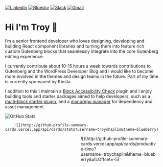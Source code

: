 [![LinkedIn](https://img.shields.io/badge/linkedin-%230077B5.svg?style=for-the-badge&logo=linkedin&logoColor=white)](https://www.linkedin.com/in/troychaplin/)
[![Bluesky](https://img.shields.io/badge/Bluesky-0285FF?style=for-the-badge&logo=Bluesky&logoColor=white)](https://bsky.app/profile/troychaplin.bsky.social)
[![Slack](https://img.shields.io/badge/Slack-4A154B?style=for-the-badge&logo=slack&logoColor=white)](https://wordpress.slack.com/team/U037DA4G0)
[![Gmail](https://img.shields.io/badge/Gmail-D14836?style=for-the-badge&logo=gmail&logoColor=white)](mailto:troy.chaplin@gmail.com)

# Hi I'm Troy 👋

I’m a senior frontend developer who loves designing, developing and building React component libraries and turning them into feature rich custom Gutenberg blocks that seamlessly integrate into the core Gutenberg editing experience.

I currently contribute about 10-15 hours a week towards contributions to Gutenberg and the WordPress Developer Blog and I would like to become more involved in the themes and design teams in the future. Part of my time is currently sponsored by Kinsta.

I addition to this I maintain a [Block Accessibility Check](https://wordpress.org/plugins/block-accessibility-checks/) plugin and I enjoy building tools and starter packages aimed to help developers, such as a [multi-block starter plugin](https://github.com/troychaplin/multi-block-starter), and a [monorepo manager](https://github.com/troychaplin/wp-monorepo-manager) for dependency and asset management.

![GitHub Stats](https://github-readme-stats.vercel.app/api?username=troychaplin&show_icons=true&theme=github_dark_dimmed)

        ![](http://github-profile-summary-cards.vercel.app/api/cards/stats?username=troychaplin&theme=blueberry)

<div>
    <div style="width:49%;padding-right:49%">
    </div>
    <div style="width:49%;padding-left:49%">
        ![](http://github-profile-summary-cards.vercel.app/api/cards/productive-time?username=troychaplin&theme=blueberry&utcOffset=-5)
    </div>
</div>
